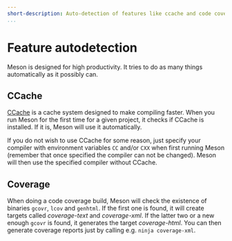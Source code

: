 ```yaml
---
short-description: Auto-detection of features like ccache and code coverage
...
```


# Feature autodetection

Meson is designed for high productivity. It tries to do as many things automatically as it possibly can.

CCache
--

[CCache](https://ccache.samba.org/) is a cache system designed to make compiling faster. When you run Meson for the first time for a given project, it checks if CCache is installed. If it is, Meson will use it automatically.

If you do not wish to use CCache for some reason, just specify your compiler with environment variables `CC` and/or `CXX` when first running Meson (remember that once specified the compiler can not be changed). Meson will then use the specified compiler without CCache.

Coverage
--

When doing a code coverage build, Meson will check the existence of binaries `gcovr`, `lcov` and `genhtml`. If the first one is found, it will create targets called *coverage-text* and *coverage-xml*. If the latter two or a new enough `gcovr` is found, it generates the target *coverage-html*. You can then generate coverage reports just by calling e.g. `ninja coverage-xml`.
